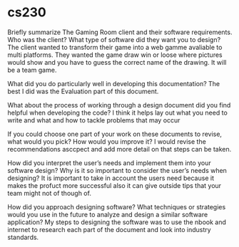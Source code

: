 # cs230
Briefly summarize The Gaming Room client and their software requirements. Who was the client? What type of software did they want you to design?
The client wanted to transform their game into a web gamme avaliable to multi platforms. They wanted the game draw win or loose where pictures would show and you have to guess the correct name of the drawing. It will be a team game.

What did you do particularly well in developing this documentation?
The best I did was the Evaluation part of this document.

What about the process of working through a design document did you find helpful when developing the code?
I think it helps lay out what you need to write and what and how to tackle problems that may occur

If you could choose one part of your work on these documents to revise, what would you pick? How would you improve it?
I would revise the recommendations asccpect and add more detail on that steps can be taken.

How did you interpret the user’s needs and implement them into your software design? Why is it so important to consider the user’s needs when designing?
It is important to take in account the users need because it makes the profuct more successful also it can give outside tips that your team might not of though of.

How did you approach designing software? What techniques or strategies would you use in the future to analyze and design a similar software application?
My steps to designing the software was to use the nbook and internet to research each part of the document and look into industry standards.




